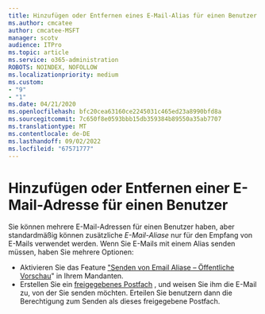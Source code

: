 ```yaml
---
title: Hinzufügen oder Entfernen eines E-Mail-Alias für einen Benutzer
ms.author: cmcatee
author: cmcatee-MSFT
manager: scotv
audience: ITPro
ms.topic: article
ms.service: o365-administration
ROBOTS: NOINDEX, NOFOLLOW
ms.localizationpriority: medium
ms.custom:
- "9"
- "1"
ms.date: 04/21/2020
ms.openlocfilehash: bfc20cea63160ce2245031c465ed23a8990bfd8a
ms.sourcegitcommit: 7c650f8e0593bbb15db359384b89550a35ab7707
ms.translationtype: MT
ms.contentlocale: de-DE
ms.lasthandoff: 09/02/2022
ms.locfileid: "67571777"
---
```

# <a name="add-or-remove-an-email-address-for-a-user"></a>Hinzufügen oder Entfernen einer E-Mail-Adresse für einen Benutzer

Sie können mehrere E-Mail-Adressen für einen Benutzer haben, aber standardmäßig können zusätzliche  *E-Mail-Aliase*  nur für den Empfang von E-Mails verwendet werden. Wenn Sie E-Mails mit einem Alias senden müssen, haben Sie mehrere Optionen:

- Aktivieren Sie das Feature ["Senden von Email Aliase – Öffentliche Vorschau](https://techcommunity.microsoft.com/t5/exchange-team-blog/sending-from-email-aliases-public-preview/ba-p/3070501)" in Ihrem Mandanten.
- Erstellen Sie ein [freigegebenes Postfach](https://docs.microsoft.com/microsoft-365/admin/email/create-a-shared-mailbox) , und weisen Sie ihm die E-Mail zu, von der Sie senden möchten. Erteilen Sie benutzern dann die Berechtigung zum Senden als dieses freigegebene Postfach.
  